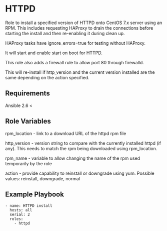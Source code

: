 HTTPD
=========

Role to install a specified version of HTTPD onto CentOS 7.x server using an RPM. This includes requesting HAProxy to drain the connections before starting the install and then re-enabling it during clean up.

HAProxy tasks have ignore_errors=true for testing without HAProxy.

It will start and enable start on boot for HTTPD.

This role also adds a firewall rule to allow port 80 through firewalld.

This will re-install if http_version and the current version installed are the same depending on the action specified.

Requirements
------------

Ansible 2.6 <

Role Variables
--------------

rpm_location - link to a download URL of the httpd rpm file

http_version - version string to compare with the currently installed httpd (if any). This needs to match the rpm being downloaded using rpm_location.

rpm_name - variable to allow changing the name of the rpm used temporarily by the role

action - provide capability to reinstall or downgrade using yum. Possible values: reinstall, downgrade, normal

Example Playbook
----------------

```
- name: HTTPD install
  hosts: all
  serial: 2
  roles:
    - httpd
```
